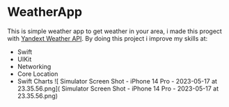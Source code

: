 # WeatherApp

 This is simple weather app to get weather in your area, i made this progect with [Yandext Weather API](https://yandex.com/dev/weather/). 
By doing this project i improve my skills at: 
- Swift 
- UIKit
- Networking
- Core Location 
- Swift Charts
 ![ Simulator Screen Shot - iPhone 14 Pro - 2023-05-17 at 23.35.56.png]( Simulator Screen Shot - iPhone 14 Pro - 2023-05-17 at 23.35.56.png)
